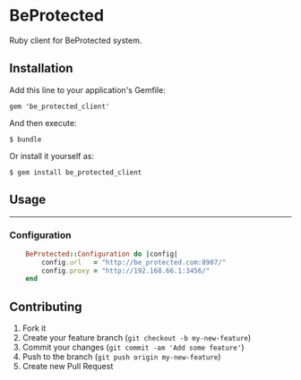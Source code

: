 # BeProtected

Ruby client for BeProtected system.

## Installation

Add this line to your application's Gemfile:

    gem 'be_protected_client'

And then execute:

    $ bundle

Or install it yourself as:

    $ gem install be_protected_client

## Usage
---------------------------

### Configuration

```ruby
    BeProtected::Configuration do |config|
        config.url   = "http://be_protected.com:8907/"
        config.proxy = "http://192.168.66.1:3456/"
    end
```

## Contributing

1. Fork it
2. Create your feature branch (`git checkout -b my-new-feature`)
3. Commit your changes (`git commit -am 'Add some feature'`)
4. Push to the branch (`git push origin my-new-feature`)
5. Create new Pull Request
